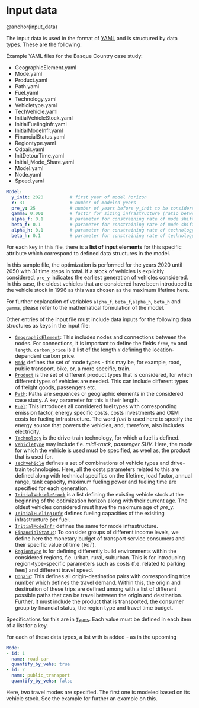 # Input data
@anchor(input_data)

The input data is used in the format of [YAML](https://yaml.org/) and is structured by data types.
These are the following:

Example YAML files for the Basque Country case study:

* GeographicElement.yaml
* Mode.yaml
* Product.yaml
* Path.yaml
* Fuel.yaml
* Technology.yaml
* Vehicletype.yaml
* TechVehicle.yaml
* InitialVehicleStock.yaml
* InitialFuelingInfr.yaml
* InitialModeInfr.yaml
* FinancialStatus.yaml
* Regiontype.yaml
* Odpair.yaml
* InitDetourTime.yaml
* Initial_Mode_Share.yaml
* Model.yaml
* Node.yaml
* Speed.yaml



```yaml
Model:
  y_init: 2020          # first year of model horizon
  Y: 31                 # number of modeled years
  pre_y: 25             # number of years before y_init to be considered for generation of the vehicle stock
  gamma: 0.001          # factor for sizing infrastructure (ratio between total yearly demand and peak demand)
  alpha_f: 0.1          # parameter for constraining rate of mode shift (optional) | default: 0.1
  beta_f: 0.1           # parameter for constraining rate of mode shift (optional) | default: 0.1
  alpha_h: 0.1          # parameter for constraining rate of technology shift (optional) | default: 0.1
  beta_h: 0.1           # parameter for constraining rate of technology shift (optional) | default: 0.1
```
For each key in this file, there is a __list of input elements__ for this specific attribute which correspond to defined data structures in the model. 

In this sample file, the optimization is performed for the years 2020 until 2050 with 31 time steps in total. If a stock of vehicles is explicitly considered, `pre_y` indicates the earliest generation of vehicles considered. In this case, the oldest vehicles that are considered have been introduced to the vehicle stock in 1996 as this was chosen as the maximum lifetime here. 

For further explanation of variables `alpha_f`, `beta_f`,`alpha_h`, `beta_h` and `gamma`, please refer to the mathematical formulation of the model.

Other entries of the input file must include data inputs for the following data structures as keys in the input file:

* [`GeographicElement`](types.md#transcomp-geographicelement): This includes nodes and connections between the nodes. For connections, it is important to define the fields `from`, `to` and `length`. `carbon_price` is a list of the length `Y` defining the location-dependent carbon price. 
* [`Mode`](types.md#transcomp-mode) defines the set of mode types - this may be, for example, road, public transport, bike, or, a more specific, train. 
* [`Product`](types.md#transcomp-product) is the set of different product types that is considered, for which different types of vehicles are needed. This can include different types of freight goods, passengers etc. 
* [`Path`](types.md#transcomp-path): Paths are sequences or geographic elements in the considered case study. A key parameter for this is their length.
* [`Fuel`](types.md#transcomp-fuel): This introduces all considered fuel types with corresponding emission factor, energy specific costs, costs investments and O&M costs for fueling infrastructure. The word *fuel* is used here to specify the energy source that powers the vehicles, and, therefore, also includes electricity. 
* [`Technology`](types.md#transcomp-technology) is the drive-train technology, for which a fuel is defined.
* [`Vehicletype`](types.md#transcomp-vehicletype) may include f.e. *midi-truck*, *passenger SUV*. Here, the mode for which the vehicle is used must be specified, as weel as, the product that is used for. 
* [`TechVehicle`](types.md#transcomp-techvehicle) defines a set of combinations of vehicle types and drive-train technologies. Here, all the costs parameters related to this are defined along with technical specifics on the lifetime, load factor, annual range, tank capacity, maximum fueling power and fueling time are specified for each generation.
* [`InitialVehicleStock`](types.md#transcomp-initialvehiclestock) is a list defining the existing vehicle stock at the beginning of the optimization horizon along with their current age. The oldest vehicles considered must have the maximum age of *pre_y*.
* [`InitialFuelingInfr`](types.md#transcomp-initialfuelinginfr) defines fueling capacities of the exisiting infrastructure per fuel.
* [`InitialModeInfr`](types.md#transcomp-initialmodeinfr) defines the same for mode infrastructure.
* [`FinancialStatus`](types.md#transcomp-financialstatus): To consider groups of different income levels, we define here the monetary budget of transport service consumers and their specific value of time (*VoT*).
* [`Regiontype`](types.md#transcomp-regiontype) is for defining differently build environments within the considered regions, f.e. urban, rural, suburban. This is for introducing region-type-specific parameters such as costs (f.e. related to parking fees) and different travel speed.
* [`Odpair`](types.md#transcomp-odpair): This defines all origin-destination pairs with corresponding trips number which defines the travel demand. Within this, the origin and destination of these trips are defined among with a list of different possible paths that can be travel between the origin and destination. Further, it must include the product that is transported, the consumer group by financial status, the region type and travel time budget.

Specifications for this are in [`Types`](types.md). Each value must be defined in each item of a list for a key.

For each of these data types, a list with is added - as in the upcoming 
```yaml
Mode:
- id: 1
  name: road-car
  quantify_by_vehs: true
- id: 2
  name: public_transport
  quantify_by_vehs: false
```
Here, two travel modes are specified. The first one is modeled based on its vehicle stock.
See the example for further an example on this. 

